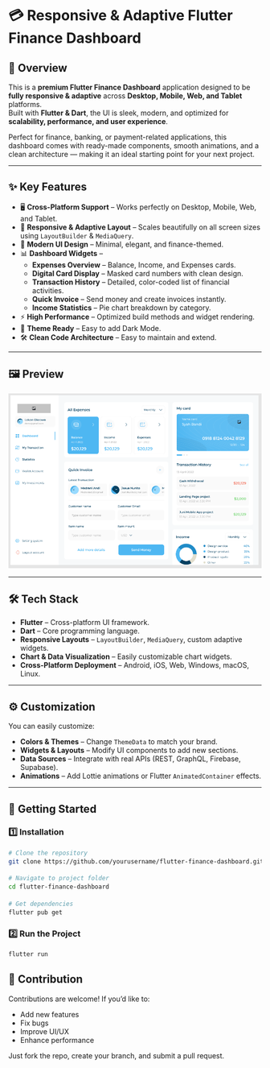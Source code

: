
# 💳 Responsive & Adaptive Flutter Finance Dashboard  

## 📌 Overview  
This is a **premium Flutter Finance Dashboard** application designed to be **fully responsive & adaptive** across **Desktop, Mobile, Web, and Tablet** platforms.  
Built with **Flutter & Dart**, the UI is sleek, modern, and optimized for **scalability, performance, and user experience**.  

Perfect for finance, banking, or payment-related applications, this dashboard comes with ready-made components, smooth animations, and a clean architecture — making it an ideal starting point for your next project.  

---

## ✨ Key Features  
- 🖥 **Cross-Platform Support** – Works perfectly on Desktop, Mobile, Web, and Tablet.  
- 📱 **Responsive & Adaptive Layout** – Scales beautifully on all screen sizes using `LayoutBuilder` & `MediaQuery`.  
- 🎨 **Modern UI Design** – Minimal, elegant, and finance-themed.  
- 📊 **Dashboard Widgets** –  
  - **Expenses Overview** – Balance, Income, and Expenses cards.  
  - **Digital Card Display** – Masked card numbers with clean design.  
  - **Transaction History** – Detailed, color-coded list of financial activities.  
  - **Quick Invoice** – Send money and create invoices instantly.  
  - **Income Statistics** – Pie chart breakdown by category.  
- ⚡ **High Performance** – Optimized build methods and widget rendering.  
- 🌙 **Theme Ready** – Easy to add Dark Mode.  
- 🛠 **Clean Code Architecture** – Easy to maintain and extend.  

---

## 🖼 Preview  

![Finance Dashboard Screenshot](assets/images/dash.png)  

---

## 🛠 Tech Stack  
- **Flutter** – Cross-platform UI framework.  
- **Dart** – Core programming language.  
- **Responsive Layouts** – `LayoutBuilder`, `MediaQuery`, custom adaptive widgets.  
- **Chart & Data Visualization** – Easily customizable chart widgets.  
- **Cross-Platform Deployment** – Android, iOS, Web, Windows, macOS, Linux.  

---

## ⚙️ Customization  
You can easily customize:  
- **Colors & Themes** – Change `ThemeData` to match your brand.  
- **Widgets & Layouts** – Modify UI components to add new sections.  
- **Data Sources** – Integrate with real APIs (REST, GraphQL, Firebase, Supabase).  
- **Animations** – Add Lottie animations or Flutter `AnimatedContainer` effects.  

---

## 🚀 Getting Started  

### 1️⃣ Installation  
```bash
# Clone the repository
git clone https://github.com/yourusername/flutter-finance-dashboard.git

# Navigate to project folder
cd flutter-finance-dashboard

# Get dependencies
flutter pub get
````

### 2️⃣ Run the Project

```bash
flutter run
```

## 🤝 Contribution

Contributions are welcome! If you’d like to:

* Add new features
* Fix bugs
* Improve UI/UX
* Enhance performance

Just fork the repo, create your branch, and submit a pull request.